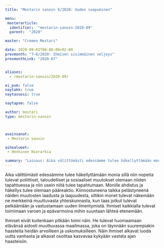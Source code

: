 ```yaml
---
title: "Mestarin sanoin 9/2020: Uuden saapuminen"

menu:
 masterarticle:
  identifier:  "mestarin-sanoin-2020-09"
  parent:  "2020"

master: "Cremen Mestari"

date: 2020-09-01T00:00:00+02:00
prevmonth: "7–8/2020: Ihmisen sisimmäinen veljeys"
prevmonthLink: "2020-07"


aliases:
  - /mestarin-sanoin/2020-09/

ei_pvm: false
naytakk: true
naytavuosi: true

naytapvm: false

author: mestari
type: mestarin-sanoin



avainsanat:
 - Mestarin sanoin

aihealueet:
 - Henkinen Hierarkia

summary: "Lainaus: Aika välittömästi edessämme tulee häkellyttämään monia sillä niin nopeita tulevat poliittiset, taloudelliset ja sosiaaliset muutokset olemaan niiden tapahtuessa ja niin usein niitä tulee tapahtumaan. "
---
```

<p>Aika välittömästi edessämme tulee häkellyttämään monia sillä niin nopeita tulevat poliittiset, taloudelliset ja sosiaaliset muutokset olemaan niiden tapahtuessa ja niin usein niitä tulee tapahtumaan. Monille ahdistus ja häkellys tulee olemaan pääreaktio. Kiinnostuneena taikka pelästyneenä näiden muutosten laadusta ja laajuudesta, siltikin monet tulevat näkemään ne merkkeinä muuttuvasta yhteiskunnasta, kun taas jotkut tulevat pelkäämään ja vastustamaan uuden ilmentymistä. Ihmiset kaikkialla tulevat toimimaan varoen ja epävarmoina mihin suuntaan lähteä etenemään.</p>
<p>Ihmiset eivät kuitenkaan pitkään toimi näin. He tulevat huomaamaan elävänsä aidosti muuttuvassa maailmassa, joka on täynnään suurempiakin haasteita heidän arvoilleen ja uskomuksilleen. Näin ihmiset alkavat luoda uutta vanhasta ja alkavat osoittaa kasvavaa kykyään vastata ajan haasteisiin.</p>